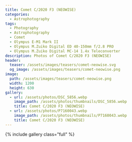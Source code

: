 ```yaml
---
title: Comet C/2020 F3 (NEOWISE)
categories:
  - Astrophotography
tags:
  - Photography
  - Astrophotography
  - Comet
  - Olympus E-M1 Mark II
  - Olympus M.Zuiko Digital ED 40-150mm f/2.8 PRO
  - Olympus M.Zuiko Digital MC-14 1.4x Teleconverter
description: Photos of Comet C/2020 F3 (NEOWISE)
header:
  teaser: /assets/images/teasers/comet-neowise.svg
  og_image: /assets/images/teasers/comet-neowise.png
image:
  path: /assets/images/teasers/comet-neowise.png
  width: 1200
  height: 630
gallery:
  - url: /assets/photos/DSC_5856.webp
    image_path: /assets/photos/thumbnails/DSC_5856.webp
    title: Comet C/2020 F3 (NEOWISE)
  - url: /assets/photos/P7160043.webp
    image_path: /assets/photos/thumbnails/P7160043.webp
    title: Comet C/2020 F3 (NEOWISE)
---
```


{% include gallery class="full" %}
